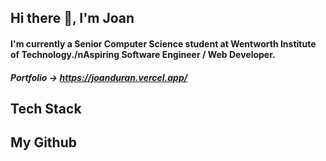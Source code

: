 ## Hi there 👋, I'm Joan 

#### I'm currently a Senior Computer Science student at Wentworth Institute of Technology./nAspiring Software Engineer / Web Developer.

##### Portfolio -> https://joanduran.vercel.app/

## Tech Stack 

## My Github
<!--
**JoanDuran12/JoanDuran12** is a ✨ _special_ ✨ repository because its `README.md` (this file) appears on your GitHub profile.

Here are some ideas to get you started:

- 🔭 I’m currently working on ...
- 🌱 I’m currently learning ...
- 👯 I’m looking to collaborate on ...
- 🤔 I’m looking for help with ...
- 💬 Ask me about ...
- 📫 How to reach me: ...
- 😄 Pronouns: ...
- ⚡ Fun fact: ...
-->  
